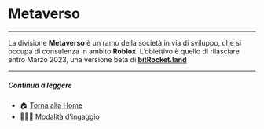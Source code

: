 # Metaverso

---

La divisione **Metaverso** è un ramo della società in via di sviluppo, che si occupa di consulenza in ambito
**Roblox**. L’obiettivo è quello di rilasciare entro Marzo 2023, una versione beta di **[bitRocket.land](https://github.com/bitRocket-dev/.github/blob/main/projects/BITROCKET_LAND.md)**

---

##### Continua a leggere

- 🏠 [Torna alla Home](https://github.com/bitRocket-dev)
- 👨🏻‍💻 [Modalità d'ingaggio](https://github.com/bitRocket-dev/.github/blob/main/pages/ABOUT.md)

